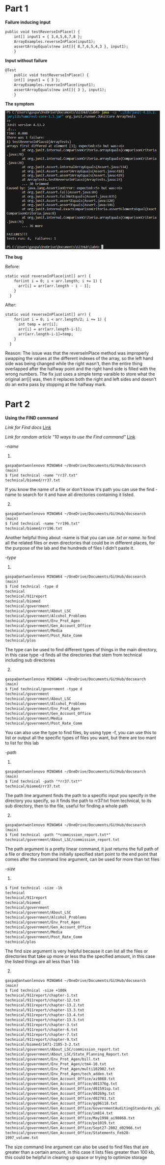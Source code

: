 # Part 1

**Failure inducing input**

```
public void testReverseInPlace() {
    int[] input1 = { 3,4,5,6,7,8 };
    ArrayExamples.reverseInPlace(input1);
    assertArrayEquals(new int[]{ 8,7,6,5,4,3 }, input1);
	}
```


**Input without failure**

```
@Test 
	public void testReverseInPlace() {
    int[] input1 = { 3 };
    ArrayExamples.reverseInPlace(input1);
    assertArrayEquals(new int[]{ 3 }, input1);
	}
```


**The symptom**

![image](https://raw.githubusercontent.com/AntwonioG/cse15l-lab-reports/main/screenshots/image.png)

**The bug**

Before:
```
static void reverseInPlace(int[] arr) {
    for(int i = 0; i < arr.length; i += 1) {
      arr[i] = arr[arr.length - i - 1];
    }
  }
```

After:
```
static void reverseInPlace(int[] arr) {
    for(int i = 0; i < arr.length/2; i += 1) {
      int temp = arr[i];
      arr[i] = arr[arr.length-i-1];
      arr[arr.length-i-1]=temp;
    }
  }
```

Reason:
The issue was that the reverseInPlace method was improperly swapping the values at the different indexes of the array, so the left hand side was being changed while the right wasn't, then the entire thing overlapped after the halfway point and the right hand side is filled with the wrong numbers. The fix just uses a simple temp varaible to store what the original arr[i] was, then it replaces both the right and left sides and doesn't do an extra pass by stopping at the halfway mark.


# Part 2

**Using the FIND command**

_Link for Find docs_
[Link](https://man7.org/linux/man-pages/man1/find.1.html)

_Link for random article "10 ways to use the Find command"_
[Link](https://www.redhat.com/sysadmin/linux-find-command)

*-name*

1.

```
gaspa@antwonlenovo MINGW64 ~/OneDrive/Documents/GitHub/docsearch (main)        
$ find technical -name "rr37.txt"
technical/biomed/rr37.txt
```

If you know the name of a file or don't know it's path you can use the find - name to search for it and have all directories containing it listed.

2.

```
gaspa@antwonlenovo MINGW64 ~/OneDrive/Documents/GitHub/docsearch (main)        
$ find technical -name "rr196.txt"
technical/biomed/rr196.txt
```

Another helpful thing about -name is that you can use *.txt or name.* to find all the related files or even directories that could be in different places, for the purpose of the lab and the hundreds of files I didn't paste it.

*-type*

1.

```
gaspa@antwonlenovo MINGW64 ~/OneDrive/Documents/GitHub/docsearch (main)        
$ find technical -type d
technical
technical/911report
technical/biomed
technical/government
technical/government/About_LSC
technical/government/Alcohol_Problems
technical/government/Env_Prot_Agen
technical/government/Gen_Account_Office
technical/government/Media
technical/government/Post_Rate_Comm
technical/plos
```

The type can be used to find different types of things in the main directory, in this case type -d finds all the directories that stem from technical including sub directories

2.

```
gaspa@antwonlenovo MINGW64 ~/OneDrive/Documents/GitHub/docsearch (main)        
$ find technical/government -type d
technical/government
technical/government/About_LSC
technical/government/Alcohol_Problems
technical/government/Env_Prot_Agen
technical/government/Gen_Account_Office
technical/government/Media
technical/government/Post_Rate_Comm
```

You can also use the type to find files, by using type -f, you can use this to list or output all the specific types of files you want, but there are too mant to list for this lab

*-path*

1.

```
gaspa@antwonlenovo MINGW64 ~/OneDrive/Documents/GitHub/docsearch (main)        
$ find technical -path "*rr37.txt*"
technical/biomed/rr37.txt
```

The path line argument finds the path to a specific input you specify in the directory you specify, so it finds the path to rr37.txt from technical, to its sub directory, then to the file, useful for finding a whole path

2.

```
gaspa@antwonlenovo MINGW64 ~/OneDrive/Documents/GitHub/docsearch (main)        
$ find technical -path "*commission_report.txt*"
technical/government/About_LSC/commission_report.txt
```

The path argument is a pretty linear command, it just returns the full path of a file or directory from the initially specified start point to the end point that comes after the command line argument, can be used for more than txt files

*-size*

1.

```
$ find technical -size -1k
technical
technical/911report
technical/biomed
technical/government
technical/government/About_LSC
technical/government/Alcohol_Problems
technical/government/Env_Prot_Agen
technical/government/Gen_Account_Office
technical/government/Media
technical/government/Post_Rate_Comm
technical/plos
```

The find size argument is very helpful because it can list all the files or directories that take up more or less tha the specified amount, in this case the listed things are all less than 1 kb

2.

```
gaspa@antwonlenovo MINGW64 ~/OneDrive/Documents/GitHub/docsearch (main)        
$ find technical -size +100k
technical/911report/chapter-1.txt
technical/911report/chapter-12.txt
technical/911report/chapter-13.2.txt
technical/911report/chapter-13.3.txt
technical/911report/chapter-13.4.txt
technical/911report/chapter-13.5.txt
technical/911report/chapter-3.txt
technical/911report/chapter-6.txt
technical/911report/chapter-7.txt
technical/911report/chapter-9.txt
technical/biomed/1471-2105-3-2.txt
technical/government/About_LSC/commission_report.txt
technical/government/About_LSC/State_Planning_Report.txt
technical/government/Env_Prot_Agen/bill.txt
technical/government/Env_Prot_Agen/ctm4-10.txt
technical/government/Env_Prot_Agen/multi102902.txt
technical/government/Env_Prot_Agen/tech_adden.txt
technical/government/Gen_Account_Office/ai9868.txt
technical/government/Gen_Account_Office/d01376g.txt
technical/government/Gen_Account_Office/d01591sp.txt
technical/government/Gen_Account_Office/d0269g.txt
technical/government/Gen_Account_Office/d02701.txt
technical/government/Gen_Account_Office/gg96118.txt
technical/government/Gen_Account_Office/GovernmentAuditingStandards_yb2002ed.txt
technical/government/Gen_Account_Office/im814.txt
technical/government/Gen_Account_Office/May1998_ai98068.txt
technical/government/Gen_Account_Office/pe1019.txt
technical/government/Gen_Account_Office/Sept27-2002_d02966.txt
technical/government/Gen_Account_Office/Statements_Feb28-1997_volume.txt  
```

The size command line argument can also be used to find files that are greater than a certain amount, in this case it lists files greater than 100 kb, this could be helpful in clearing up space or trying to optimize storage





